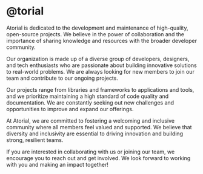 # @torial

Atorial is dedicated to the development and maintenance of high-quality, open-source projects. We believe in the power of collaboration and the importance of sharing knowledge and resources with the broader developer community.

Our organization is made up of a diverse group of developers, designers, and tech enthusiasts who are passionate about building innovative solutions to real-world problems. We are always looking for new members to join our team and contribute to our ongoing projects.

Our projects range from libraries and frameworks to applications and tools, and we prioritize maintaining a high standard of code quality and documentation. We are constantly seeking out new challenges and opportunities to improve and expand our offerings.

At Atorial, we are committed to fostering a welcoming and inclusive community where all members feel valued and supported. We believe that diversity and inclusivity are essential to driving innovation and building strong, resilient teams.

If you are interested in collaborating with us or joining our team, we encourage you to reach out and get involved. We look forward to working with you and making an impact together!




